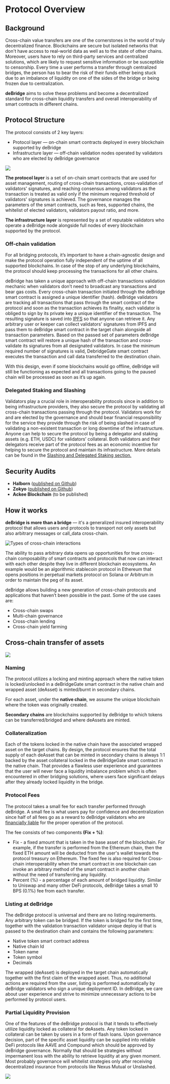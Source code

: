 # Protocol Overview

## Background

Cross-chain value transfers are one of the cornerstones in the world of truly decentralized finance. Blockchains are secure but isolated networks that don't have access to real-world data as well as to the state of other chains. Moreover, users have to rely on third-party services and centralized solutions, which are likely to request sensitive information or be susceptible to censorship. Every time a user performs a transfer through centralized bridges, the person has to bear the risk of their funds either being stuck due to an imbalance of liquidity on one of the sides of the bridge or being frozen due to centralization.

**deBridge** aims to solve these problems and become a decentralized standard for cross-chain liquidity transfers and overall interoperability of smart contracts in different chains.

## Protocol Structure

The protocol consists of 2 key layers:

* Protocol layer — on-chain smart contracts deployed in every blockchain supported by deBridge
* Infrastructure layer — off-chain validation nodes operated by validators who are elected by deBridge governance

![](../.gitbook/assets/C.png)

**The protocol layer** is a set of on-chain smart contracts that are used for asset management, routing of cross-chain transactions, cross-validation of validators' signatures, and reaching consensus among validators as the transaction is treated as valid only if the minimum required threshold of validators' signatures is achieved. The governance manages the parameters of the smart contracts, such as fees, supported chains, the whitelist of elected validators, validators payout ratio, and more.

**The infrastructure layer** is represented by a set of reputable validators who operate a deBridge node alongside full nodes of every blockchain supported by the protocol.&#x20;

### **Off-chain validation**

For all bridging protocols, it’s important to have a chain-agnostic design and make the protocol operation fully independent of the uptime of all supported blockchains. In case of the stop of any underlying blockchains, the protocol should keep processing the transactions for all other chains.&#x20;

deBridge has taken a unique approach with off-chain transactions validation mechanic when validators don’t need to broadcast any transactions and bear gas costs. Every cross-chain transaction initiated through the deBridge smart contract is assigned a unique identifier (hash). deBridge validators are tracking all transactions that pass through the smart contract of the protocol and soon as the transaction achieves its finality, each validator is obliged to sign by its private key a unique identifier of the transaction. The resulting signature is saved into [IPFS](https://ipfs.io) so that anyone can retrieve it. Any arbitrary user or keeper can collect validators' signatures from IPFS and pass them to deBridge smart contract in the target chain alongside all transaction parameters. Based on the passed set of parameters deBridge smart contract will restore a unique hash of the transaction and cross-validate its signatures from all designated validators. In case the minimum required number of signatures is valid, DebridgeGate smart contract executes the transaction and call data transferred to the destination chain.

With this design, even if some blockchains would go offline, deBridge will still be functioning as expected and all transactions going to the paused chain will be processed as soon as it’s up again.

### Delegated Staking and Slashing

Validators play a crucial role in interoperability protocols since in addition to being infrastructure providers, they also secure the protocol by validating all cross-chain transactions passing through the protocol. Validators work for and are elected by the governance and should bear financial responsibility for the service they provide through the risk of being slashed in case of validating a non-existent transaction or long downtime of the infrastructure. Anyone can help to secure the protocol by being a delegator and staking assets (e.g. ETH, USDC) for validators’ collateral. Both validators and their delegators receive part of the protocol fees as an economic incentive for helping to secure the protocol and maintain its infrastructure. More details can be found in the [Slashing and Delegated Staking section.](slashing-and-delegated-staking.md)

## Security Audits

* **Halborn** ([published on Github](https://github.com/debridge-finance/debridge-security/blob/master/deBridge\_Main\_Smart\_Contract\_Security\_Audit\_Report\_Halborn\_v1\_1.pdf))
* **Zokyo** ([published on Github](https://github.com/debridge-finance/debridge-security/blob/master/deBridge\_Main\_Smart\_Contract\_Security\_Audit\_Report\_ZOKYO.pdf))
* **Ackee Blockchain** (to be published)

## How it works

**deBridge is more than a bridge** — it's a generalized insured interoperability protocol that allows users and protocols to transport not only assets but also arbitrary messages or call\_data cross-chain.

![Types of cross-chain interactions](<../.gitbook/assets/image (7) (1).png>)

The ability to pass arbitrary data opens up opportunities for true cross-chain composability of smart contracts and protocols that now can interact with each other despite they live in different blockchain ecosystems. An example would be an algorithmic stablecoin protocol in Ethereum that opens positions in perpetual markets protocol on Solana or Arbitrum in order to maintain the peg of its asset.

deBridge allows building a new generation of cross-chain protocols and applications that haven’t been possible in the past. Some of the use cases are:

* Cross-chain swaps
* Multi-chain governance
* Cross-chain lending
* Cross-chain yield farming

## Cross-chain transfer of assets

![](<../.gitbook/assets/27 (1).png>)

### Naming

The protocol utilizes a locking and minting approach where the native token is locked/unlocked in a deBridgeGate smart contract in the native chain and wrapped asset (deAsset) is minted/burnt in secondary chains.

For each asset, under the **native chain**, we assume the unique blockchain where the token was originally created.

**Secondary chains** are blockchains supported by deBridge to which tokens can be transferred/bridged and where deAssets are minted.

### Collateralization

Each of the tokens locked in the native chain have the associated wrapped asset on the target chains. By design, the protocol ensures that the total supply of each deAsset that can be minted in secondary chains is always 1:1 backed by the asset collateral locked in the deBridgeGate smart contract in the native chain. That provides a flawless user experience and guarantees that the user will never face a liquidity imbalance problem which is often encountered in other bridging solutions, where users face significant delays after they already locked liquidity in the bridge.

### Protocol Fees

The protocol takes a small fee for each transfer performed through deBridge. A small fee is what users pay for confidence and decentralization since half of all fees go as a reward to deBridge validators who are [financially liable](slashing-and-delegated-staking.md) for the proper operation of the protocol.

The fee consists of two components **(Fix + %)**:

* Fix - a fixed amount that is taken in the base asset of the blockchain. For example, if the transfer is performed from the Ethereum chain, then the fixed ETH amount will be deducted from the user's wallet towards the protocol treasury on Ethereum. The fixed fee is also required for Cross-chain interoperability when the smart contract in one blockchain can invoke an arbitrary method of the smart contract in another chain without the need of transferring any liquidity.
* Percent (%) - a percentage of each amount of bridged liquidity. Similar to Uniswap and many other DeFi protocols, deBridge takes a small 10 BPS (0.1%) fee from each transfer.

### Listing at deBridge

The deBridge protocol is universal and there are no listing requirements. Any arbitrary token can be bridged. If the token is bridged for the first time, together with the validation transaction validator unique deploy id that is passed to the destination chain and contains the following parameters:

* Native token smart contract address
* Native chain Id
* Token name
* Token symbol
* Decimals

The wrapped (deAsset) is deployed in the target chain automatically together with the first claim of the wrapped asset. Thus, no additional actions are required from the user, listing is performed automatically by deBridge validators who sign a unique deployment ID. In deBridge, we care about user experience and strive to minimize unnecessary actions to be performed by protocol users.

### Partial Liquidity Provision

One of the features of the deBridge protocol is that it tends to effectively utilize liquidity locked as collateral for deAssets. Any token locked in collateral can be taken by users in a form of flash loans. Upon governance decision, part of the specific asset liquidity can be supplied into reliable DeFi protocols like AAVE and Compound which should be approved by deBridge governance. Normally that should be strategies without impermanent loss with the ability to retrieve liquidity at any given moment. Most probably governance will whitelist strategies only after receiving decentralized insurance from protocols like Nexus Mutual or Unslashed.

![](../.gitbook/assets/64.png)

